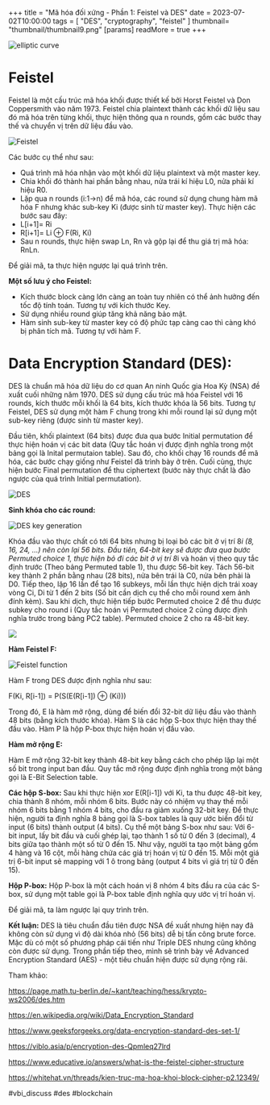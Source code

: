 +++
title = "Mã hóa đối xứng - Phần 1: Feistel và DES"
date = 2023-07-02T10:00:00
tags = [
"DES",
"cryptography",
"feistel"
]
thumbnail= "thumbnail/thumbnail9.png"
[params]
  readMore = true
+++

![elliptic curve](../../thumbnail/thumbnail7.jpg)


# Feistel
Feistel là một cấu trúc mã hóa khối được thiết kế bởi Horst Feistel và Don Coppersmith vào năm 1973. Feistel chia plaintext thành các khối dữ liệu sau đó mã hóa trên từng khối, thực hiện thông qua n rounds, gồm các bước thay thế và chuyển vị trên dữ liệu đầu vào.

![Feistel](https://images.viblo.asia/1abd7931-8202-4caa-a5da-9bccf8e55063.jpg)


Các bước cụ thể như sau:
* Quá trình mã hóa nhận vào một khối dữ liệu plaintext và một master key.
* Chia khối đó thành hai phần bằng nhau, nửa trái kí hiệu L0, nửa phải kí hiệu R0.
* Lặp qua n rounds (i:1->n) để mã hóa, các round sử dụng chung hàm mã hóa F nhưng khác sub-key Ki (được sinh từ master key). Thực hiện các bước sau đây:
* L\[i+1\]= Ri
* R\[i+1\]= Li  ⊕  F(Ri, Ki)
* Sau n rounds, thực hiện swap Ln, Rn và gộp lại để thu giá trị mã hóa: RnLn.


Để giải mã, ta thực hiện ngược lại quá trình trên.


**Một số lưu ý cho Feistel:**
- Kích thước block càng lớn càng an toàn tuy nhiên có thể ảnh hưởng đến tốc độ tính toán. Tương tự với kích thước Key.
- Sử dụng nhiều round giúp tăng khả năng bảo mật.
- Hàm sinh sub-key từ master key có độ phức tạp càng cao thì càng khó bị phân tích mã. Tương tự với hàm F.




# Data Encryption Standard (DES):
DES là chuẩn mã hóa dữ liệu do cơ quan An ninh Quốc gia Hoa Kỳ (NSA) đề xuất cuối những năm 1970. DES sử dụng cấu trúc mã hóa Feistel với 16 rounds, kích thước mỗi khối là 64 bits, kích thước khóa là 56 bits. Tương tự Feistel, DES sử dụng một hàm F chung trong khi mỗi round lại sử dụng một sub-key riêng (được sinh từ master key).

Đầu tiên, khối plaintext (64 bits) được đưa qua bước Initial permutation để thực hiện hoán vị các bit data (Quy tắc hoán vị được định nghĩa trong một bảng gọi là Inital permutaion table). Sau đó, cho khối chạy 16 rounds để mã hóa, các bước chạy giống như Feistel đã trình bày ở trên. Cuối cùng, thực hiện bước Final permutation để thu ciphertext (bước này thực chất là đảo ngược của quá trình Initial permutation). 

![DES](https://images.viblo.asia/3a7f16af-670b-40f0-9003-800fb92e526b.jpg)


**Sinh khóa cho các round:**

![DES key generation](https://images.viblo.asia/6c4325f6-d8f1-406c-a151-00e7f5d0af99.png)

Khóa đầu vào thực chất có tới 64 bits nhưng bị loại bỏ các bit ở vị trí 8*i (8, 16, 24, …) nên còn lại 56 bits.
Đầu tiên, 64-bit key sẽ được đưa qua bước Permuted choice 1, thực hiện bỏ đi các bit ở vị trí 8*i và hoán vị theo quy tắc định trước (Theo bảng Permuted table 1), thu được 56-bit key. Tách 56-bit key thành 2 phần bằng nhau (28 bits), nửa bên trái là C0, nửa bên phải là D0. Tiếp theo, lặp 16 lần để tạo 16 subkeys, mỗi lần thực hiện dịch trái xoay vòng Ci, Di từ 1 đến 2 bits (Số bit cần dịch cụ thể cho mỗi round xem ảnh đính kèm). Sau khi dịch, thực hiện tiếp bước Permuted choice 2 để thu được subkey cho round i (Quy tắc hoán vị Permuted choice 2 cũng được định nghĩa trước trong bảng PC2 table). Permuted choice 2 cho ra 48-bit key.

![](https://images.viblo.asia/d706b5dd-21e9-491b-9159-c497052eec4e.png)


**Hàm Feistel F:**

![Feistel function](https://images.viblo.asia/09e2ae93-aa72-4362-ab56-032afc895075.png)


Hàm F trong DES được định nghĩa như sau:

F(Ki, R\[i-1\]) = P(S(E(R\[i-1\]) ⊕ (Ki)))

Trong đó, E là hàm mở rộng, dùng để biến đổi 32-bit dữ liệu đầu vào thành 48 bits (bằng kích thước khóa).
Hàm S là các hộp S-box thực hiện thay thế đầu vào.
Hàm P là hộp P-box thực hiện hoán vị đầu vào.


**Hàm mở rộng E:**

Hàm E mở rộng 32-bit key thành 48-bit key bằng cách cho phép lặp lại một số bit trong input ban đầu. Quy tắc mở rộng được định nghĩa trong một bảng gọi là E-Bit Selection table.

**Các hộp S-box:**
Sau khi thực hiện xor E(R\[i-1\]) với Ki, ta thu được 48-bit key, chia thành 8 nhóm, mỗi nhóm 6 bits. Bước này có nhiệm vụ thay thế mỗi nhóm 6 bits bằng 1 nhóm 4 bits, cho đầu ra giảm xuống 32-bit key. Để thực hiện, người ta định nghĩa 8 bảng gọi là S-box tables là quy ước biến đổi từ input (6 bits) thành output (4 bits). Cụ thể một bảng S-box như sau: Với 6-bit input, lấy bit đầu và cuối ghép lại, tạo thành 1 số từ 0 đến 3 (decimal), 4 bits giữa tạo thành một số từ 0 đến 15. Như vậy, người ta tạo một bảng gồm 4 hàng và 16 cột, mỗi hàng chứa các giá trị hoán vị từ 0 đến 15. Mỗi một giá trị 6-bit input sẽ mapping với 1 ô trong bảng (output 4 bits vì giá trị từ 0 đến 15).

**Hộp P-box:**
Hộp P-box là một cách hoán vị 8 nhóm 4 bits đầu ra của các S-box, sử dụng một table gọi là P-box table định nghĩa quy ước vị trí hoán vị.


Để giải mã, ta làm ngược lại quy trình trên.

**Kết luận:**
DES là tiêu chuẩn đầu tiên được NSA đề xuất nhưng hiện nay đã không còn sử dụng vì độ dài khóa nhỏ (56 bits) dễ bị tấn công brute force. Mặc dù có một số phương pháp cái tiến như Triple DES nhưng cũng không còn được sử dụng. Trong phần tiếp theo, mình sẽ trình bày về Advanced Encryption Standard (AES) - một tiêu chuẩn hiện được sử dụng rộng rãi.



Tham khảo: 

https://page.math.tu-berlin.de/~kant/teaching/hess/krypto-ws2006/des.htm

https://en.wikipedia.org/wiki/Data_Encryption_Standard

https://www.geeksforgeeks.org/data-encryption-standard-des-set-1/

https://viblo.asia/p/encryption-des-Qpmleq27lrd

https://www.educative.io/answers/what-is-the-feistel-cipher-structure

https://whitehat.vn/threads/kien-truc-ma-hoa-khoi-block-cipher-p2.12349/

#vbi_discuss #des #blockchain